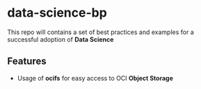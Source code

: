 # data-science-bp
This repo will contains a set of best practices and examples for a successful adoption of **Data Science**

## Features
* Usage of **ocifs** for easy access to OCI **Object Storage**



